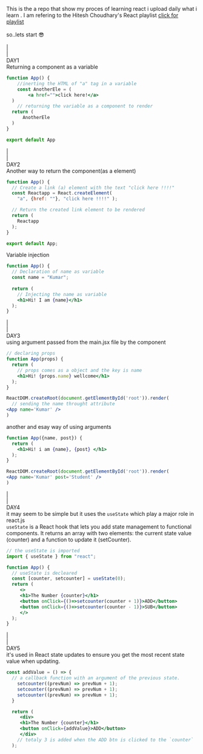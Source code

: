 This is the a repo that show my proces of learning react i upload daily what i learn . I am refering to the 
Hitesh Choudhary's React playlist <a href="https://youtube.com/playlist?list=PLRAV69dS1uWQos1M1xP6LWN6C-lZvpkmq&si=YcTOjbsPlfxPYyph">click for playlist</a><br><br>
so..lets start 😎<br><br>
|<br>
|<br>DAY1<br>
Returning a component as a variable
```jsx
function App() {
    //inerting the HTML of "a" tag in a variable
    const AnotherEle = (
        <a href="">click here!</a>
  )
    // returning the variable as a component to render
  return (
      AnotherEle
  )
}

export default App
```
|<br>
|<br>DAY2<br>
Another way to return the component(as a element)
```jsx
function App() {
  // Create a link (a) element with the text "click here !!!!"
  const Reactapp = React.createElement(
    "a", {href: ""}, "click here !!!!" );

  // Return the created link element to be rendered
  return (
    Reactapp
  );
}

export default App;
```
Variable injection
```jsx
function App() {
  // Declaration of name as variable
  const name = "Kumar";
  
  return (
    // Injecting the name as variable 
    <h1>Hi! I am {name}</h1>
  );
}
```
|<br>
|<br>DAY3<br>
using argument passed from the main.jsx file by the component
```jsx
// declaring props
function App(props) {
  return (
    // props comes as a object and the key is name
    <h1>Hi! {props.name} wellcome</h1>
  );
}

ReactDOM.createRoot(document.getElementById('root')).render(
  // sending the name throught attribute
<App name='Kumar' />
)
```
another and esay way of using arguments
```jsx
function App({name, post}) {
  return (
    <h1>Hi! i am {name}, {post} </h1>
  );
}

ReactDOM.createRoot(document.getElementById('root')).render(
<App name='Kumar' post='Student' />
)
```
|<br>
|<br>DAY4<br>
it may seem to be simple but it uses the `useState` which play a major role in react.js<br>
`useState` is a React hook that lets you add state management to functional components. It returns an array with two elements: the current state value (counter) and a function to update it (setCounter).
```jsx
// the useState is imported 
import { useState } from "react";

function App() {
  // useState is decleared 
  const [counter, setcounter] = useState(0);
  return (
     <>
     <h1>The Number {counter}</h1>
     <button onClick={()=>setcounter(counter + 1)}>ADD</button>
     <button onClick={()=>setcounter(counter - 1)}>SUB</button>
     </>
  );
}
```
|<br>
|<br>DAY5<br>
it's used in React state updates to ensure you get the most recent state value when updating.
```jsx
const addValue = () => {
  // a callback function with an argument of the previous state.
    setcounter((prevNum) => prevNum + 1);
    setcounter((prevNum) => prevNum + 1);
    setcounter((prevNum) => prevNum + 1);
  }

  return (
     <div>
     <h1>The Number {counter}</h1>
     <button onClick={addValue}>ADD</button>
     </div>
    // totaly 3 is added when the ADD btn is clicked to the `counter`
  );
  ```



